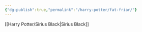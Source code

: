 ```yaml
---
{"dg-publish":true,"permalink":"/harry-potter/fat-friar/"}
---
```


[[Harry Potter/Sirius Black\|Sirius Black]]
